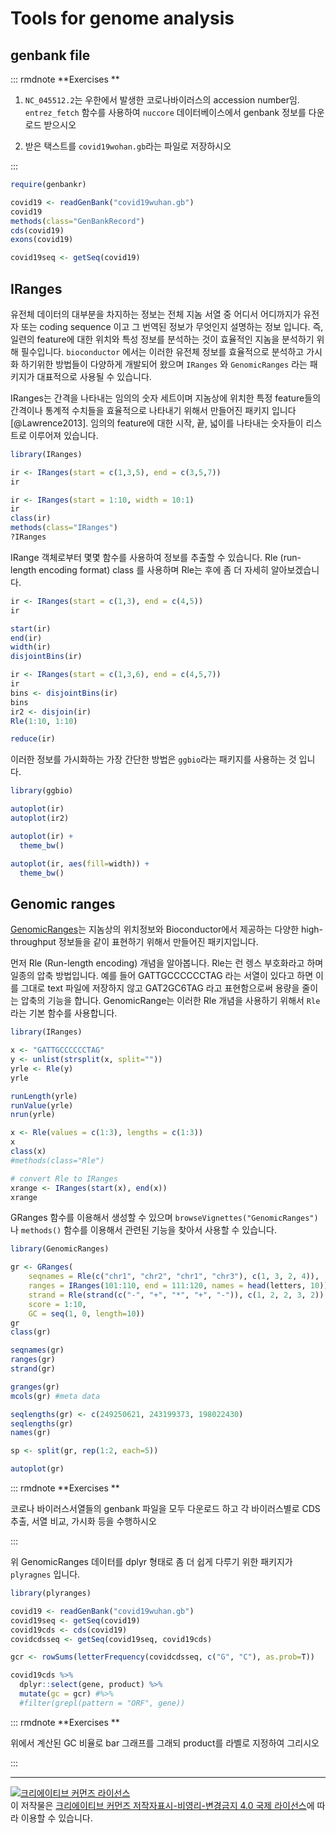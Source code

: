 # Tools for genome analysis


## genbank file


::: rmdnote
**Exercises **
 
1. `NC_045512.2`는 우한에서 발생한 코로나바이러스의 accession number임. `entrez_fetch` 함수를 사용하여 `nuccore` 데이터베이스에서 genbank 정보를 다운로드 받으시오

2. 받은 택스트를 `covid19wohan.gb`라는 파일로 저장하시오 



:::




```r
require(genbankr)

covid19 <- readGenBank("covid19wuhan.gb")
covid19
methods(class="GenBankRecord")
cds(covid19)
exons(covid19)

covid19seq <- getSeq(covid19)

```

 
## IRanges

유전체 데이터의 대부분을 차지하는 정보는 전체 지놈 서열 중 어디서 어디까지가 유전자 또는 coding sequence 이고 그 번역된 정보가 무엇인지 설명하는 정보 입니다. 즉, 일련의 feature에 대한 위치와 특성 정보를 분석하는 것이 효율적인 지놈을 분석하기 위해 필수입니다. `bioconductor` 에서는 이러한 유전체 정보를 효율적으로 분석하고 가시화 하기위한 방법들이 다양하게 개발되어 왔으며 `IRanges` 와 `GenomicRanges` 라는 패키지가 대표적으로 사용될 수 있습니다. 

IRanges는 간격을 나타내는 임의의 숫자 세트이며 지놈상에 위치한 특정 feature들의 간격이나 통계적 수치들을 효율적으로 나타내기 위해서 만들어진 패키지 입니다 [@Lawrence2013]. 임의의 feature에 대한 시작, 끝, 넓이를 나타내는 숫자들이 리스트로 이루어져 있습니다. 


```r
library(IRanges)

ir <- IRanges(start = c(1,3,5), end = c(3,5,7))
ir

ir <- IRanges(start = 1:10, width = 10:1)
ir
class(ir)
methods(class="IRanges")
?IRanges

```

IRange 객체로부터 몇몇 함수를 사용하여 정보를 추출할 수 있습니다. Rle (run-length encoding format) class 를 사용하며 Rle는 후에 좀 더 자세히 알아보겠습니다. 


```r
ir <- IRanges(start = c(1,3), end = c(4,5))
ir

start(ir)
end(ir)
width(ir)
disjointBins(ir)

ir <- IRanges(start = c(1,3,6), end = c(4,5,7))
ir
bins <- disjointBins(ir)
bins
ir2 <- disjoin(ir)
Rle(1:10, 1:10)

reduce(ir)
```


이러한 정보를 가시화하는 가장 간단한 방법은 `ggbio`라는 패키지를 사용하는 것 입니다. 



```r
library(ggbio)

autoplot(ir) 
autoplot(ir2) 

autoplot(ir) + 
  theme_bw()

autoplot(ir, aes(fill=width)) +
  theme_bw()
```


## Genomic ranges

[GenomicRanges](https://bioconductor.org/packages/release/bioc/html/GenomicRanges.html)는 지놈상의 위치정보와 Bioconductor에서 제공하는 다양한 high-throughput 정보들을 같이 표현하기 위해서 만들어진 패키지입니다. 

먼저 Rle (Run-length encoding) 개념을 알아봅니다. Rle는 런 렝스 부호화라고 하며 일종의 압축 방법입니다. 예를 들어 GATTGCCCCCCTAG 라는 서열이 있다고 하면 이를 그대로 text 파일에 저장하지 않고 GAT2GC6TAG 라고 표현함으로써 용량을 줄이는 압축의 기능을 합니다. GenomicRange는 이러한 Rle 개념을 사용하기 위해서 `Rle`라는 기본 함수를 사용합니다. 


```r
library(IRanges)

x <- "GATTGCCCCCCTAG"
y <- unlist(strsplit(x, split=""))
yrle <- Rle(y)
yrle

runLength(yrle)
runValue(yrle)
nrun(yrle)

x <- Rle(values = c(1:3), lengths = c(1:3))
x
class(x)
#methods(class="Rle")

# convert Rle to IRanges
xrange <- IRanges(start(x), end(x))
xrange

```

GRanges 함수를 이용해서 생성할 수 있으며 `browseVignettes("GenomicRanges")` 나 `methods()` 함수를 이용해서 관련된 기능을 찾아서 사용할 수 있습니다.  



```r
library(GenomicRanges)

gr <- GRanges(
    seqnames = Rle(c("chr1", "chr2", "chr1", "chr3"), c(1, 3, 2, 4)),
    ranges = IRanges(101:110, end = 111:120, names = head(letters, 10)),
    strand = Rle(strand(c("-", "+", "*", "+", "-")), c(1, 2, 2, 3, 2)),
    score = 1:10,
    GC = seq(1, 0, length=10))
gr
class(gr)

seqnames(gr)
ranges(gr)
strand(gr)

granges(gr) 
mcols(gr) #meta data

seqlengths(gr) <- c(249250621, 243199373, 198022430)
seqlengths(gr)
names(gr)

sp <- split(gr, rep(1:2, each=5))

autoplot(gr)
```



::: rmdnote
**Exercises **
 
코로나 바이러스서열들의 genbank 파일을 모두 다운로드 하고 각 바이러스별로 CDS 추출, 서열 비교, 가시화 등을 수행하시오 




:::



위 GenomicRanges 데이터를 dplyr 형태로 좀 더 쉽게 다루기 위한 패키지가 `plyragnes` 입니다. 



```r
library(plyranges)

covid19 <- readGenBank("covid19wuhan.gb")
covid19seq <- getSeq(covid19)
covid19cds <- cds(covid19)
covidcdsseq <- getSeq(covid19seq, covid19cds)

gcr <- rowSums(letterFrequency(covidcdsseq, c("G", "C"), as.prob=T))

covid19cds %>% 
  dplyr::select(gene, product) %>% 
  mutate(gc = gcr) #%>%
  #filter(grepl(pattern = "ORF", gene)) 

```


::: rmdnote
**Exercises **
 
위에서 계산된 GC 비율로 bar 그래프를 그래되 product를 라벨로 지정하여 그리시오 

:::


---


<a rel="license" href="http://creativecommons.org/licenses/by-nc-nd/4.0/"><img alt="크리에이티브 커먼즈 라이선스" style="border-width:0" src="https://i.creativecommons.org/l/by-nc-nd/4.0/88x31.png" /></a><br />이 저작물은 <a rel="license" href="http://creativecommons.org/licenses/by-nc-nd/4.0/">크리에이티브 커먼즈 저작자표시-비영리-변경금지 4.0 국제 라이선스</a>에 따라 이용할 수 있습니다.

